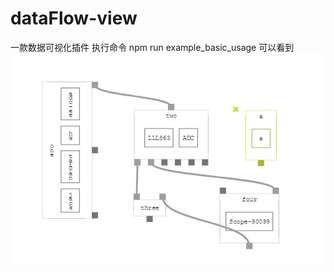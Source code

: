 # dataFlow-view
一款数据可视化插件
执行命令 npm run example_basic_usage 可以看到
![screenShot](https://github.com/861493711/dataFlow-view/blob/master/screenshots/screenShot1.jpg)

